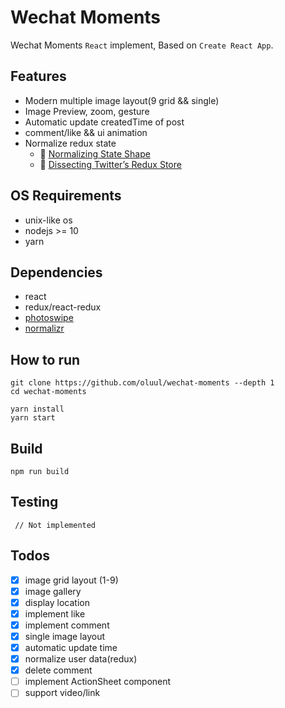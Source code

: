 # Wechat Moments

Wechat Moments `React` implement, Based on `Create React App`.

## Features
- Modern multiple image layout(9 grid && single)
- Image Preview, zoom, gesture
- Automatic update createdTime of post
- comment/like && ui animation
- Normalize redux state 
  - :bookmark: [Normalizing State Shape](https://redux.js.org/recipes/structuring-reducers/normalizing-state-shape)
  - :bookmark: [Dissecting Twitter’s Redux Store](https://medium.com/statuscode/dissecting-twitters-redux-store-d7280b62c6b1)

## OS Requirements
- unix-like os
- nodejs >= 10
- yarn

## Dependencies
- react
- redux/react-redux
- [photoswipe](https://github.com/dimsemenov/PhotoSwipe)
- [normalizr](https://github.com/paularmstrong/normalizr)

## How to run
```
git clone https://github.com/oluul/wechat-moments --depth 1
cd wechat-moments

yarn install
yarn start
```

## Build
```
npm run build
```

## Testing
```
 // Not implemented
```

## Todos
- [x] image grid layout (1-9)
- [x] image gallery
- [x] display location
- [x] implement like
- [x] implement comment
- [x] single image layout
- [x] automatic update time
- [x] normalize user data(redux)
- [x] delete comment
- [ ] implement ActionSheet component
- [ ] support video/link
